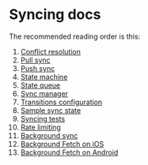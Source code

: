 Syncing docs
============

The recommended reading order is this:

1. [Conflict resolution](conflict-resolution.md)
2. [Pull sync](pull-sync.md)
3. [Push sync](push-sync.md)
4. [State machine](state-machine.md)
5. [State queue](state-queue.md)
6. [Sync manager](sync-manager.md)
7. [Transitions configuration](transitions-configuration.md)
8. [Sample sync state](example.md)
9. [Syncing tests](tests.md)
10. [Rate limiting](rate-limiting.md)
11. [Background sync](bg-sync.md)
12. [Background Fetch on iOS](bg-fetch-ios.md)
12. [Background Fetch on Android](bg-fetch-android.md)
